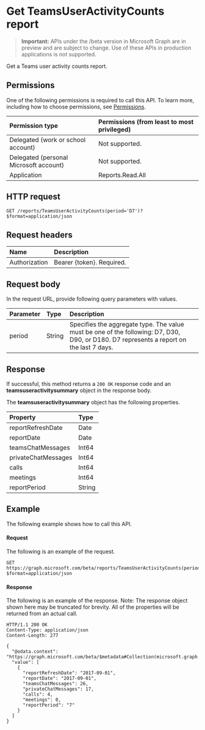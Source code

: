 # Get TeamsUserActivityCounts report

> **Important:** APIs under the /beta version in Microsoft Graph are in preview and are subject to change. Use of these APIs in production applications is not supported.

Get a Teams user activity counts report.

## Permissions

One of the following permissions is required to call this API. To learn more, including how to choose permissions, see [Permissions](../../../concepts/permissions_reference.md).

| Permission type                        | Permissions (from least to most privileged) |
| :------------------------------------- | :--------------------------------------- |
| Delegated (work or school account)     | Not supported.                           |
| Delegated (personal Microsoft account) | Not supported.                           |
| Application                            | Reports.Read.All                         |

## HTTP request

<!-- { "blockType": "ignored" } -->

```http
GET /reports/TeamsUserActivityCounts(period='D7')?$format=application/json
```

## Request headers

| Name          | Description               |
| :------------ | :------------------------ |
| Authorization | Bearer {token}. Required. |

## Request body

In the request URL, provide following query parameters with values.

| Parameter | Type   | Description                              |
| :-------- | :----- | :--------------------------------------- |
| period    | String | Specifies the aggregate type. The value must be one of the following: D7, D30, D90, or D180. D7 represents a report on the last 7 days. |

## Response

If successful, this method returns a `200 OK` response code and an **teamsuseractivitysummary** object in the response body.

The **teamsuseractivitysummary** object has the following properties.

| Property            | Type   |
| :------------------ | :----- |
| reportRefreshDate   | Date   |
| reportDate          | Date   |
| teamsChatMessages   | Int64  |
| privateChatMessages | Int64  |
| calls               | Int64  |
| meetings            | Int64  |
| reportPeriod        | String |

## Example

The following example shows how to call this API.

#### Request

The following is an example of the request.

```http
GET https://graph.microsoft.com/beta/reports/TeamsUserActivityCounts(period='D7')?$format=application/json
```

#### Response

The following is an example of the response.
Note: The response object shown here may be truncated for brevity. All of the properties will be returned from an actual call.

```http
HTTP/1.1 200 OK
Content-Type: application/json
Content-Length: 277

{
  "@odata.context": "https://graph.microsoft.com/beta/$metadata#Collection(microsoft.graph.teamsuseractivitysummary)", 
  "value": [
    {
      "reportRefreshDate": "2017-09-01", 
      "reportDate": "2017-09-01", 
      "teamsChatMessages": 26, 
      "privateChatMessages": 17, 
      "calls": 4, 
      "meetings": 0, 
      "reportPeriod": "7"
    }
  ]
}
```
